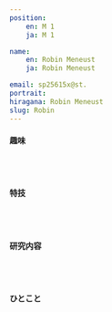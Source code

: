 ```yaml
---
position:
    en: M 1
    ja: M 1

name:
    en: Robin Meneust 
    ja: Robin Meneust

email: sp25615x@st.
portrait:
hiragana: Robin Meneust 
slug: Robin
---
```


#### 趣味
<br><br>

#### 特技
<br><br>

#### 研究内容
<br><br>

#### ひとこと
<br><br>

